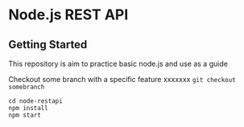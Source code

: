# Node.js REST API

## Getting Started

This repository is aim to practice basic node.js and use as a guide

Checkout some branch with a specific feature
xxxxxxx
`git checkout somebranch`

```
cd node-restapi
npm install
npm start
```
